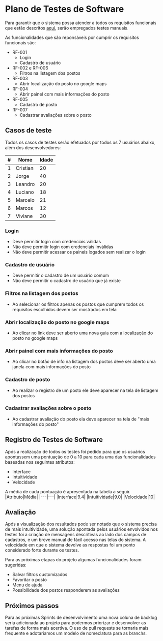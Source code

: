 # Plano de Testes de Software

Para garantir que o sistema possa atender a todos os requisitos funcionais que estão descritos [aqui](especification.md), serão empregados testes manuais.

As funcionalidades que são reponsáveis por cumprir os requisitos funcionais são:
- RF-001
    - Login
    - Cadastro de usuário
- RF-002 e RF-006
    - Filtros na listagem dos postos
- RF-003
    - Abrir localização do posto no google maps
- RF-004
    - Abrir painel com mais informações do posto
- RF-005
    - Cadastro de posto
- RF-007
    - Cadastrar avaliações sobre o posto

## Casos de teste
Todos os casos de testes serão efetuados por todos os 7 usuários abaixo, além dos desenvolvedores:

|#|Nome|Idade|
|---|---|---|
|1|Cristian|20|
|2|Jorge|40|
|3|Leandro|20|
|4|Luciano|18|
|5|Marcelo|21|
|6|Marcos|12|
|7|Viviane|30|

### Login
- Deve permitir login com credenciais válidas
- Não deve permitir login com credenciais inválidas
- Não deve permitir acessar os paineis logados sem realizar o login

### Cadastro de usuário
- Deve permitir o cadastro de um usuário comum
- Não deve permitir o cadastro de usuário que já existe

### Filtros na listagem dos postos
- Ao selecionar os filtros apenas os postos que cumprem todos os requisitos escolhidos devem ser mostrados em tela

### Abrir localização do posto no google maps
- Ao clicar no link deve ser aberto uma nova guia com a localização do posto no google maps 

### Abrir painel com mais informações do posto
- Ao clicar no botão de info na listagem dos postos deve ser aberto uma janela com mais informações do posto

### Cadastro de posto
- Ao realizar o registro de um posto ele deve aparecer na tela de listagem dos postos

### Cadastrar avaliações sobre o posto
- Ao cadastrar avaliação do posto ela deve aparecer na tela de "mais informações do posto"
 
## Registro de Testes de Software

Após a realização de todos os testes foi pedido para que os usuários apontassem uma pontuação de 0 a 10 para cada uma das funcionalidades baseadas nos seguintes atributos:
- Interface
- Intuitividade
- Velocidade

A média de cada pontuação é apresentada na tabela a seguir.
|Atributo|Média|
|---|---|
|Interface|9.4|
|Intuitividade|9.0|
|Velocidade|10|

## Avaliação

Após a visualização dos resultados pode ser notado que o sistema precisa de mais intuitividade, uma solução apontada pelos usuários envolvidos nos testes foi a criação de mensagens descritivas ao lado dos campos de cadastros, e um breve manual de fácil acesso nas telas do sistema. A velocidade em que o sistema devolve as respostas foi um ponto considerado forte durante os testes.

Para as próximas etapas do projeto algumas funcionalidades foram sugeridas:
- Salvar filtros customizados
- Favoritar o posto
- Menu de ajuda
- Possibilidade dos postos responderem as avaliações

## Próximos passos

Para as próximas Sprints de desenvolvimento uma nova coluna de backlog seria adicionada ao projeto para podermos priorizar e desenvolver as tarefas de forma mais acertiva. O uso de pull requests se tornaria mais frequente e adotariamos um modelo de nomeclatura para as branchs.